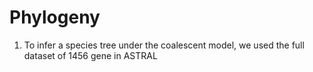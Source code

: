 # Phylogeny

1. To infer a species tree under the coalescent model, we used the full dataset of 1456 gene in ASTRAL